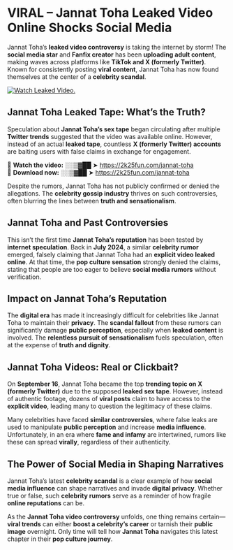 # VIRAL – Jannat Toha Leaked Video Online Shocks Social Media 

Jannat Toha’s **leaked video controversy** is taking the internet by storm! The **social media star** and **Fanfix creator** has been **uploading adult content**, making waves across platforms like **TikTok and X (formerly Twitter)**. Known for consistently posting **viral content**, Jannat Toha has now found themselves at the center of a **celebrity scandal**.  

[![Watch Leaked Video.](https://miro.medium.com/v2/resize:fit:828/format:webp/1*cilzJN44JGOrTw9NJCrNHA.gif "Watch Leaked Video")](https://2k25fun.com/jannat-toha)

## **Jannat Toha Leaked Tape: What’s the Truth?**  
Speculation about **Jannat Toha’s sex tape** began circulating after multiple **Twitter trends** suggested that the video was available online. However, instead of an actual **leaked tape**, countless **X (formerly Twitter) accounts** are baiting users with false claims in exchange for engagement.  

🔹 **Watch the video:** ░░▒▓██ ➤ https://2k25fun.com/jannat-toha  
🔹 **Download now:** ░░▒▓██ ➤ https://2k25fun.com/jannat-toha  

Despite the rumors, Jannat Toha has not publicly confirmed or denied the allegations. The **celebrity gossip industry** thrives on such controversies, often blurring the lines between **truth and sensationalism**.  

## **Jannat Toha and Past Controversies**  
This isn’t the first time **Jannat Toha’s reputation** has been tested by **internet speculation**. Back in **July 2024**, a similar **celebrity rumor** emerged, falsely claiming that Jannat Toha had an **explicit video leaked online**. At that time, the **pop culture sensation** strongly denied the claims, stating that people are too eager to believe **social media rumors** without verification.  

## **Impact on Jannat Toha’s Reputation**  
The **digital era** has made it increasingly difficult for celebrities like Jannat Toha to maintain their **privacy**. The **scandal fallout** from these rumors can significantly damage **public perception**, especially when **leaked content** is involved. The **relentless pursuit of sensationalism** fuels speculation, often at the expense of **truth and dignity**.  

## **Jannat Toha Videos: Real or Clickbait?**  
On **September 16**, Jannat Toha became the top **trending topic on X (formerly Twitter)** due to the supposed **leaked sex tape**. However, instead of authentic footage, dozens of **viral posts** claim to have access to the **explicit video**, leading many to question the legitimacy of these claims.  

Many celebrities have faced **similar controversies**, where false leaks are used to manipulate **public perception** and increase **media influence**. Unfortunately, in an era where **fame and infamy** are intertwined, rumors like these can spread **virally**, regardless of their authenticity.  

## **The Power of Social Media in Shaping Narratives**  
Jannat Toha’s latest **celebrity scandal** is a clear example of how **social media influence** can shape narratives and invade **digital privacy**. Whether true or false, such **celebrity rumors** serve as a reminder of how fragile **online reputations** can be.  

As the **Jannat Toha video controversy** unfolds, one thing remains certain—**viral trends** can either **boost a celebrity’s career** or tarnish their **public image** overnight. Only time will tell how **Jannat Toha** navigates this latest chapter in their **pop culture journey**. 